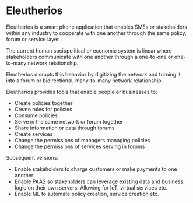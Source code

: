 # Eleutherios

Eleutherios is a smart phone application that enables SMEs or stakeholders within any industry to cooperate with one another through the same policy, forum or service layer.

The current human sociopolitical or economic system is linear where stakeholders communicate with one another through a one-to-one or one-to-many network relationship.

Eleutherios disrupts this behavior by digitizing the network and turning it into a forum or bidirectional, many-to-many network relationship.

Eleutherios provides tools that enable people or businesses to:

- Create policies together
- Create rules for policies
- Consume policies
- Serve in the same network or forum together
- Share information or data through forums
- Create services
- Change the permissions of managers managing policies
- Change the permissions of services serving in forums

Subsequent versions:

- Enable stakeholders to charge customers or make payments to one another
- Enable PAAS so stakeholders can leverage existing data and business logic on their own servers.  Allowing for IoT, virtual services etc.
- Enable ML to automate policy creation, service creation etc.